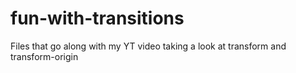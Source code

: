 # fun-with-transitions
Files that go along with my YT video taking a look at transform and transform-origin
